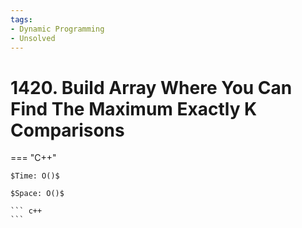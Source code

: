 ```yaml
---
tags:
- Dynamic Programming
- Unsolved
---
```



# 1420. Build Array Where You Can Find The Maximum Exactly K Comparisons

=== "C++"

    $Time: O()$

    $Space: O()$

    ``` c++
    ```